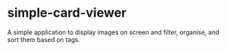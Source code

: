 # simple-card-viewer
A simple application to display images on screen and filter, organise, and sort them based on tags.
